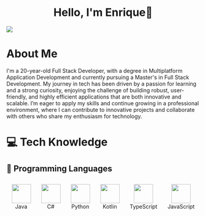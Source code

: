 <div align="center">
    <h1 align="center">Hello, I'm Enrique👋</h1>
</div>
<img src="https://i.imgur.com/KXLD8s8.png">

# About Me
I'm a 20-year-old Full Stack Developer, with a degree in Multiplatform Application Development and currently pursuing a Master's in Full Stack Development.
My journey in tech has been driven by a passion for learning and a strong curiosity, enjoying the challenge of building robust, user-friendly, and highly efficient applications that are both innovative and scalable. I’m eager to apply my skills and continue growing in a professional environment, where I can contribute to innovative projects and collaborate with others who share my enthusiasm for technology.

# 💻 Tech Knowledge
## 🚀 Programming Languages

<div style="display: flex; justify-content: space-around; flex-wrap: wrap;">
    <div align="center" style="margin: 10px;">
        <img src="https://cdn.jsdelivr.net/gh/devicons/devicon/icons/java/java-original.svg" width="50" height="50"/>
        <br/>
        <span>Java</span>
    </div>
    <div align="center" style="margin: 10px;">
        <img src="https://cdn.jsdelivr.net/gh/devicons/devicon/icons/csharp/csharp-original.svg" width="50" height="50"/>
        <br/>
        <span>C#</span>
    </div>
    <div align="center" style="margin: 10px;">
        <img src="https://cdn.jsdelivr.net/gh/devicons/devicon/icons/python/python-original.svg" width="50" height="50"/>
        <br/>
        <span>Python</span>
    </div>
    <div align="center" style="margin: 10px;">
        <img src="https://cdn.jsdelivr.net/gh/devicons/devicon/icons/kotlin/kotlin-original.svg" width="50" height="50"/>
        <br/>
        <span>Kotlin</span>
    </div>
    <div align="center" style="margin: 10px;">
        <img src="https://cdn.jsdelivr.net/gh/devicons/devicon/icons/typescript/typescript-original.svg" width="50" height="50"/>
        <br/>
        <span>TypeScript</span>
    </div>
    <div align="center" style="margin: 10px;">
        <img src="https://cdn.jsdelivr.net/gh/devicons/devicon/icons/javascript/javascript-original.svg" width="50" height="50"/>
        <br/>
        <span>JavaScript</span>
    </div>
</div>



